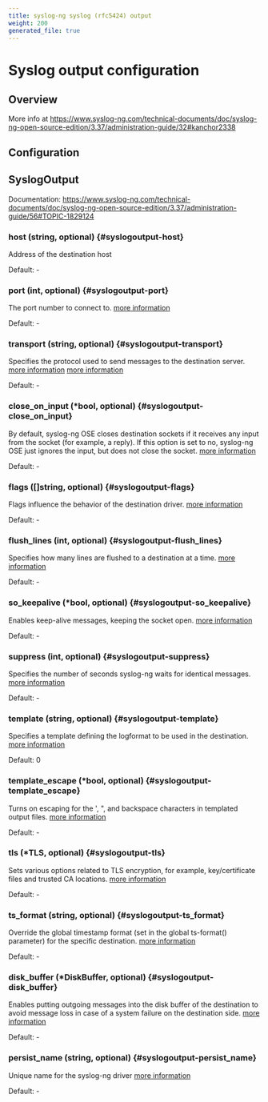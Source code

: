 ```yaml
---
title: syslog-ng syslog (rfc5424) output
weight: 200
generated_file: true
---
```


# Syslog output configuration
## Overview
 More info at https://www.syslog-ng.com/technical-documents/doc/syslog-ng-open-source-edition/3.37/administration-guide/32#kanchor2338

## Configuration
## SyslogOutput

Documentation: https://www.syslog-ng.com/technical-documents/doc/syslog-ng-open-source-edition/3.37/administration-guide/56#TOPIC-1829124

### host (string, optional) {#syslogoutput-host}

Address of the destination host 

Default: -

### port (int, optional) {#syslogoutput-port}

The port number to connect to. [more information](https://www.syslog-ng.com/technical-documents/doc/syslog-ng-open-source-edition/3.37/administration-guide/56#kanchor895) 

Default: -

### transport (string, optional) {#syslogoutput-transport}

Specifies the protocol used to send messages to the destination server. [more information]() [more information](https://www.syslog-ng.com/technical-documents/doc/syslog-ng-open-source-edition/3.37/administration-guide/56#kanchor911) 

Default: -

### close_on_input (*bool, optional) {#syslogoutput-close_on_input}

By default, syslog-ng OSE closes destination sockets if it receives any input from the socket (for example, a reply). If this option is set to no, syslog-ng OSE just ignores the input, but does not close the socket. [more information](https://www.syslog-ng.com/technical-documents/doc/syslog-ng-open-source-edition/3.37/administration-guide/56#kanchor859) 

Default: -

### flags ([]string, optional) {#syslogoutput-flags}

Flags influence the behavior of the destination driver. [more information](https://www.syslog-ng.com/technical-documents/doc/syslog-ng-open-source-edition/3.37/administration-guide/56#kanchor877) 

Default: -

### flush_lines (int, optional) {#syslogoutput-flush_lines}

Specifies how many lines are flushed to a destination at a time. [more information](https://www.syslog-ng.com/technical-documents/doc/syslog-ng-open-source-edition/3.37/administration-guide/56#kanchor880) 

Default: -

### so_keepalive (*bool, optional) {#syslogoutput-so_keepalive}

Enables keep-alive messages, keeping the socket open. [more information](https://www.syslog-ng.com/technical-documents/doc/syslog-ng-open-source-edition/3.37/administration-guide/56#kanchor897) 

Default: -

### suppress (int, optional) {#syslogoutput-suppress}

Specifies the number of seconds syslog-ng waits for identical messages. [more information](https://www.syslog-ng.com/technical-documents/doc/syslog-ng-open-source-edition/3.37/administration-guide/56#kanchor901) 

Default: -

### template (string, optional) {#syslogoutput-template}

Specifies a template defining the logformat to be used in the destination. [more information](https://www.syslog-ng.com/technical-documents/doc/syslog-ng-open-source-edition/3.37/administration-guide/56#kanchor905)  

Default:  0

### template_escape (*bool, optional) {#syslogoutput-template_escape}

Turns on escaping for the ', ", and backspace characters in templated output files. [more information](https://www.syslog-ng.com/technical-documents/doc/syslog-ng-open-source-edition/3.37/administration-guide/56#kanchor906) 

Default: -

### tls (*TLS, optional) {#syslogoutput-tls}

Sets various options related to TLS encryption, for example, key/certificate files and trusted CA locations. [more information](https://www.syslog-ng.com/technical-documents/doc/syslog-ng-open-source-edition/3.37/administration-guide/56#kanchor910) 

Default: -

### ts_format (string, optional) {#syslogoutput-ts_format}

Override the global timestamp format (set in the global ts-format() parameter) for the specific destination. [more information](https://www.syslog-ng.com/technical-documents/doc/syslog-ng-open-source-edition/3.37/administration-guide/56#kanchor912) 

Default: -

### disk_buffer (*DiskBuffer, optional) {#syslogoutput-disk_buffer}

Enables putting outgoing messages into the disk buffer of the destination to avoid message loss in case of a system failure on the destination side. [more information](https://www.syslog-ng.com/technical-documents/doc/syslog-ng-open-source-edition/3.37/administration-guide/56#kanchor860) 

Default: -

### persist_name (string, optional) {#syslogoutput-persist_name}

Unique name for the syslog-ng driver [more information](https://www.syslog-ng.com/technical-documents/doc/syslog-ng-open-source-edition/3.16/administration-guide/persist-name) 

Default: -



